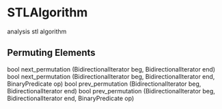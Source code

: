 # STLAlgorithm
analysis stl algorithm

## Permuting Elements
bool next_permutation (BidirectionalIterator beg, BidirectionalIterator end)
bool next_permutation (BidirectionalIterator beg, BidirectionalIterator end, BinaryPredicate op)
bool prev_permutation (BidirectionalIterator beg, BidirectionalIterator end)
bool prev_permutation (BidirectionalIterator beg, BidirectionalIterator end, BinaryPredicate op)
